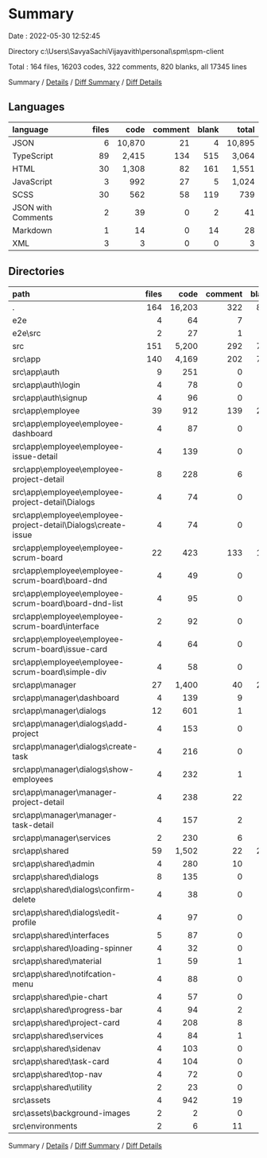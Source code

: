 # Summary

Date : 2022-05-30 12:52:45

Directory c:\Users\SavyaSachiVijayavith\personal\spm\spm-client

Total : 164 files,  16203 codes, 322 comments, 820 blanks, all 17345 lines

Summary / [Details](details.md) / [Diff Summary](diff.md) / [Diff Details](diff-details.md)

## Languages
| language | files | code | comment | blank | total |
| :--- | ---: | ---: | ---: | ---: | ---: |
| JSON | 6 | 10,870 | 21 | 4 | 10,895 |
| TypeScript | 89 | 2,415 | 134 | 515 | 3,064 |
| HTML | 30 | 1,308 | 82 | 161 | 1,551 |
| JavaScript | 3 | 992 | 27 | 5 | 1,024 |
| SCSS | 30 | 562 | 58 | 119 | 739 |
| JSON with Comments | 2 | 39 | 0 | 2 | 41 |
| Markdown | 1 | 14 | 0 | 14 | 28 |
| XML | 3 | 3 | 0 | 0 | 3 |

## Directories
| path | files | code | comment | blank | total |
| :--- | ---: | ---: | ---: | ---: | ---: |
| . | 164 | 16,203 | 322 | 820 | 17,345 |
| e2e | 4 | 64 | 7 | 11 | 82 |
| e2e\src | 2 | 27 | 1 | 8 | 36 |
| src | 151 | 5,200 | 292 | 788 | 6,280 |
| src\app | 140 | 4,169 | 202 | 760 | 5,131 |
| src\app\auth | 9 | 251 | 0 | 47 | 298 |
| src\app\auth\login | 4 | 78 | 0 | 21 | 99 |
| src\app\auth\signup | 4 | 96 | 0 | 23 | 119 |
| src\app\employee | 39 | 912 | 139 | 207 | 1,258 |
| src\app\employee\employee-dashboard | 4 | 87 | 0 | 28 | 115 |
| src\app\employee\employee-issue-detail | 4 | 139 | 0 | 22 | 161 |
| src\app\employee\employee-project-detail | 8 | 228 | 6 | 52 | 286 |
| src\app\employee\employee-project-detail\Dialogs | 4 | 74 | 0 | 20 | 94 |
| src\app\employee\employee-project-detail\Dialogs\create-issue | 4 | 74 | 0 | 20 | 94 |
| src\app\employee\employee-scrum-board | 22 | 423 | 133 | 102 | 658 |
| src\app\employee\employee-scrum-board\board-dnd | 4 | 49 | 0 | 11 | 60 |
| src\app\employee\employee-scrum-board\board-dnd-list | 4 | 95 | 0 | 15 | 110 |
| src\app\employee\employee-scrum-board\interface | 2 | 92 | 0 | 7 | 99 |
| src\app\employee\employee-scrum-board\issue-card | 4 | 64 | 0 | 14 | 78 |
| src\app\employee\employee-scrum-board\simple-div | 4 | 58 | 0 | 14 | 72 |
| src\app\manager | 27 | 1,400 | 40 | 201 | 1,641 |
| src\app\manager\dashboard | 4 | 139 | 9 | 30 | 178 |
| src\app\manager\dialogs | 12 | 601 | 1 | 71 | 673 |
| src\app\manager\dialogs\add-project | 4 | 153 | 0 | 19 | 172 |
| src\app\manager\dialogs\create-task | 4 | 216 | 0 | 22 | 238 |
| src\app\manager\dialogs\show-employees | 4 | 232 | 1 | 30 | 263 |
| src\app\manager\manager-project-detail | 4 | 238 | 22 | 38 | 298 |
| src\app\manager\manager-task-detail | 4 | 157 | 2 | 22 | 181 |
| src\app\manager\services | 2 | 230 | 6 | 37 | 273 |
| src\app\shared | 59 | 1,502 | 22 | 290 | 1,814 |
| src\app\shared\admin | 4 | 280 | 10 | 35 | 325 |
| src\app\shared\dialogs | 8 | 135 | 0 | 40 | 175 |
| src\app\shared\dialogs\confirm-delete | 4 | 38 | 0 | 13 | 51 |
| src\app\shared\dialogs\edit-profile | 4 | 97 | 0 | 27 | 124 |
| src\app\shared\interfaces | 5 | 87 | 0 | 15 | 102 |
| src\app\shared\loading-spinner | 4 | 32 | 0 | 12 | 44 |
| src\app\shared\material | 1 | 59 | 1 | 5 | 65 |
| src\app\shared\notifcation-menu | 4 | 88 | 0 | 17 | 105 |
| src\app\shared\pie-chart | 4 | 57 | 0 | 12 | 69 |
| src\app\shared\progress-bar | 4 | 94 | 2 | 21 | 117 |
| src\app\shared\project-card | 4 | 208 | 8 | 40 | 256 |
| src\app\shared\services | 4 | 84 | 1 | 20 | 105 |
| src\app\shared\sidenav | 4 | 103 | 0 | 23 | 126 |
| src\app\shared\task-card | 4 | 104 | 0 | 19 | 123 |
| src\app\shared\top-nav | 4 | 72 | 0 | 16 | 88 |
| src\app\shared\utility | 2 | 23 | 0 | 5 | 28 |
| src\assets | 4 | 942 | 19 | 1 | 962 |
| src\assets\background-images | 2 | 2 | 0 | 0 | 2 |
| src\environments | 2 | 6 | 11 | 4 | 21 |

Summary / [Details](details.md) / [Diff Summary](diff.md) / [Diff Details](diff-details.md)